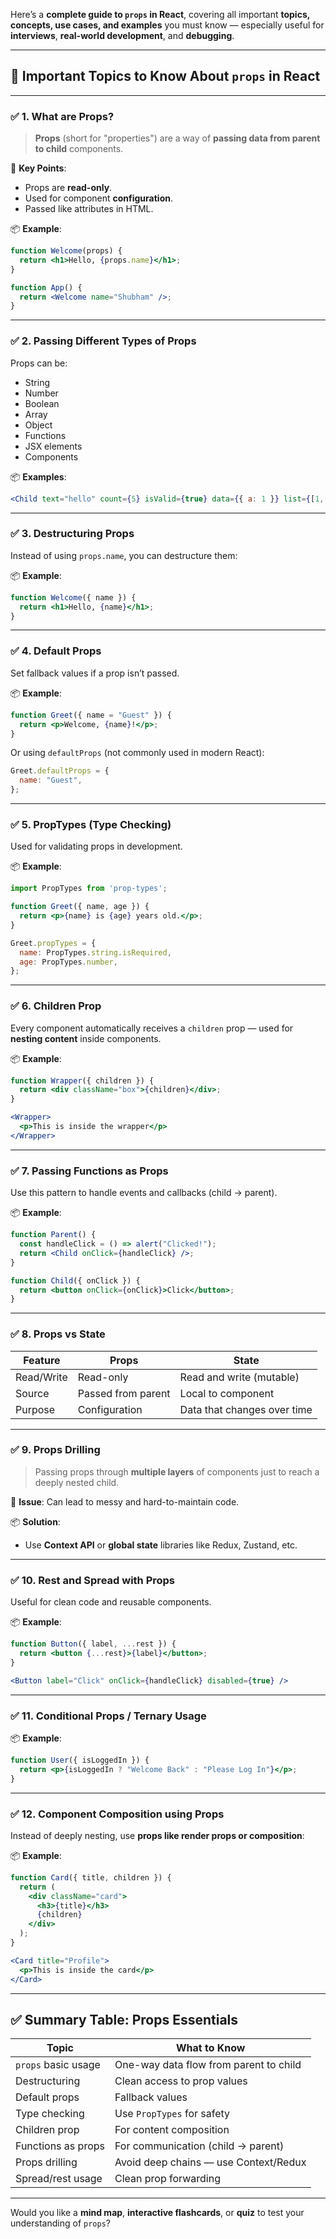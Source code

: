 Here’s a **complete guide to `props` in React**, covering all important **topics, concepts, use cases, and examples** you must know — especially useful for **interviews**, **real-world development**, and **debugging**.

---

## 🧩 Important Topics to Know About `props` in React

---

### ✅ 1. **What are Props?**

> **Props** (short for "properties") are a way of **passing data from parent to child** components.

📌 **Key Points**:

* Props are **read-only**.
* Used for component **configuration**.
* Passed like attributes in HTML.

📦 **Example**:

```jsx
function Welcome(props) {
  return <h1>Hello, {props.name}</h1>;
}

function App() {
  return <Welcome name="Shubham" />;
}
```

---

### ✅ 2. **Passing Different Types of Props**

Props can be:

* String
* Number
* Boolean
* Array
* Object
* Functions
* JSX elements
* Components

📦 **Examples**:

```jsx
<Child text="hello" count={5} isValid={true} data={{ a: 1 }} list={[1, 2]} onClick={() => alert("Clicked")} />
```

---

### ✅ 3. **Destructuring Props**

Instead of using `props.name`, you can destructure them:

📦 **Example**:

```jsx
function Welcome({ name }) {
  return <h1>Hello, {name}</h1>;
}
```

---

### ✅ 4. **Default Props**

Set fallback values if a prop isn’t passed.

📦 **Example**:

```jsx
function Greet({ name = "Guest" }) {
  return <p>Welcome, {name}!</p>;
}
```

Or using `defaultProps` (not commonly used in modern React):

```jsx
Greet.defaultProps = {
  name: "Guest",
};
```

---

### ✅ 5. **PropTypes (Type Checking)**

Used for validating props in development.

📦 **Example**:

```jsx
import PropTypes from 'prop-types';

function Greet({ name, age }) {
  return <p>{name} is {age} years old.</p>;
}

Greet.propTypes = {
  name: PropTypes.string.isRequired,
  age: PropTypes.number,
};
```

---

### ✅ 6. **Children Prop**

Every component automatically receives a `children` prop — used for **nesting content** inside components.

📦 **Example**:

```jsx
function Wrapper({ children }) {
  return <div className="box">{children}</div>;
}

<Wrapper>
  <p>This is inside the wrapper</p>
</Wrapper>
```

---

### ✅ 7. **Passing Functions as Props**

Use this pattern to handle events and callbacks (child → parent).

📦 **Example**:

```jsx
function Parent() {
  const handleClick = () => alert("Clicked!");
  return <Child onClick={handleClick} />;
}

function Child({ onClick }) {
  return <button onClick={onClick}>Click</button>;
}
```

---

### ✅ 8. **Props vs State**

| Feature    | Props              | State                       |
| ---------- | ------------------ | --------------------------- |
| Read/Write | Read-only          | Read and write (mutable)    |
| Source     | Passed from parent | Local to component          |
| Purpose    | Configuration      | Data that changes over time |

---

### ✅ 9. **Props Drilling**

> Passing props through **multiple layers** of components just to reach a deeply nested child.

📌 **Issue**: Can lead to messy and hard-to-maintain code.

📦 **Solution**:

* Use **Context API** or **global state** libraries like Redux, Zustand, etc.

---

### ✅ 10. **Rest and Spread with Props**

Useful for clean code and reusable components.

📦 **Example**:

```jsx
function Button({ label, ...rest }) {
  return <button {...rest}>{label}</button>;
}

<Button label="Click" onClick={handleClick} disabled={true} />
```

---

### ✅ 11. **Conditional Props / Ternary Usage**

📦 **Example**:

```jsx
function User({ isLoggedIn }) {
  return <p>{isLoggedIn ? "Welcome Back" : "Please Log In"}</p>;
}
```

---

### ✅ 12. **Component Composition using Props**

Instead of deeply nesting, use **props like render props or composition**:

📦 **Example**:

```jsx
function Card({ title, children }) {
  return (
    <div className="card">
      <h3>{title}</h3>
      {children}
    </div>
  );
}

<Card title="Profile">
  <p>This is inside the card</p>
</Card>
```

---

## ✅ Summary Table: Props Essentials

| Topic               | What to Know                           |
| ------------------- | -------------------------------------- |
| `props` basic usage | One-way data flow from parent to child |
| Destructuring       | Clean access to prop values            |
| Default props       | Fallback values                        |
| Type checking       | Use `PropTypes` for safety             |
| Children prop       | For content composition                |
| Functions as props  | For communication (child → parent)     |
| Props drilling      | Avoid deep chains — use Context/Redux  |
| Spread/rest usage   | Clean prop forwarding                  |

---

Would you like a **mind map**, **interactive flashcards**, or **quiz** to test your understanding of `props`?
